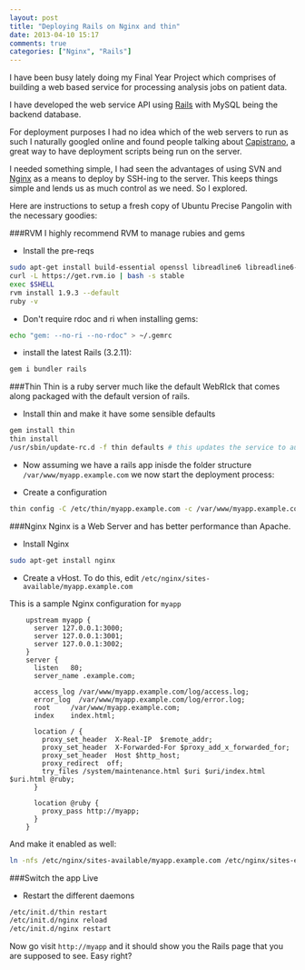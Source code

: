 ```yaml
---
layout: post
title: "Deploying Rails on Nginx and thin"
date: 2013-04-10 15:17
comments: true
categories: ["Nginx", "Rails"]
---
```

I have been busy lately doing my Final Year Project which comprises of building a web based service for processing analysis jobs on patient data.

I have developed the web service API using [Rails][rails] with MySQL being the backend database. 

For deployment purposes I had no idea which of the web servers to run as such I naturally googled online and found people talking about [Capistrano][caps], a great way to have deployment scripts being run on the server.

I needed something simple, I had seen the advantages of using SVN and [Nginx][nginx] as a means to deploy by SSH-ing to the server. This keeps things simple and lends us as much control as we need. So I explored.
<!--more-->

Here are instructions to setup a fresh copy of Ubuntu Precise Pangolin with the necessary goodies:

###RVM
I highly recommend RVM to manage rubies and gems

+ Install the pre-reqs
```bash
sudo apt-get install build-essential openssl libreadline6 libreadline6-dev curl git-core zlib1g zlib1g-dev libssl-dev libyaml-dev libsqlite3-dev sqlite3 libxml2-dev libxslt-dev autoconf libc6-dev ncurses-dev automake libtool bison subversion pkg-config
curl -L https://get.rvm.io | bash -s stable
exec $SHELL
rvm install 1.9.3 --default
ruby -v
```
+ Don't require rdoc and ri when installing gems:
```bash
echo "gem: --no-ri --no-rdoc" > ~/.gemrc
```
+ install the latest Rails (3.2.11):
```bash
gem i bundler rails
```

###Thin
Thin is a ruby server much like the default WebRIck that comes along packaged with the default version of rails.

* Install thin and make it have some sensible defaults 

```bash
gem install thin
thin install
/usr/sbin/update-rc.d -f thin defaults # this updates the service to automatically start at login
```

* Now assuming we have a rails app inisde the folder structure `/var/www/myapp.example.com` we now start the deployment process:

* Create a configuration
	
```bash
thin config -C /etc/thin/myapp.example.com -c /var/www/myapp.example.com --servers 3 -e development # or: -e production for caching, etc
```
###Nginx
Nginx is a Web Server and has better performance than Apache. 

* Install Nginx

```bash
sudo apt-get install nginx
```

* Create a vHost. To do this, edit `/etc/nginx/sites-available/myapp.example.com`

This is a sample Nginx configuration for `myapp`

```nginx
	upstream myapp {
	  server 127.0.0.1:3000;
	  server 127.0.0.1:3001;
	  server 127.0.0.1:3002;
	}
	server {
	  listen   80;
	  server_name .example.com;

	  access_log /var/www/myapp.example.com/log/access.log;
	  error_log  /var/www/myapp.example.com/log/error.log;
	  root     /var/www/myapp.example.com;
	  index    index.html;

	  location / {
	    proxy_set_header  X-Real-IP  $remote_addr;
	    proxy_set_header  X-Forwarded-For $proxy_add_x_forwarded_for;
	    proxy_set_header  Host $http_host;
	    proxy_redirect  off;
	    try_files /system/maintenance.html $uri $uri/index.html $uri.html @ruby;
	  }

	  location @ruby {
	    proxy_pass http://myapp;
	  }
	}
```
And make it enabled as well:

```bash
ln -nfs /etc/nginx/sites-available/myapp.example.com /etc/nginx/sites-enabled/myapp.example.com
```
###Switch the app Live

- Restart the different daemons
```bash
/etc/init.d/thin restart
/etc/init.d/nginx reload
/etc/init.d/nginx restart
```

Now go visit `http://myapp` and it should show you the Rails page that you are supposed to see. Easy right?

[rails]: http://rubyonrails.org/
[caps]: https://github.com/capistrano/capistrano
[nginx]: http://nginx.com/
